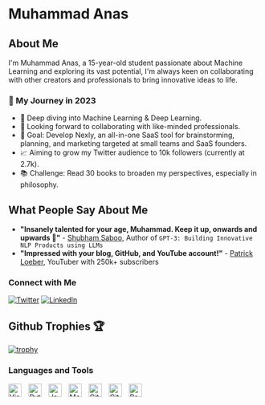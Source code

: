 # Muhammad Anas

## About Me
I'm Muhammad Anas, a 15-year-old student passionate about Machine Learning and exploring its vast potential, I'm always keen on collaborating with other creators and professionals to bring innovative ideas to life.

### 🌟 My Journey in 2023
- 🌱 Deep diving into Machine Learning & Deep Learning.
- 🤝 Looking forward to collaborating with like-minded professionals.
- 🚀 Goal: Develop Nexly, an all-in-one SaaS tool for brainstorming, planning, and marketing targeted at small teams and SaaS founders.
- 📈 Aiming to grow my Twitter audience to 10k followers (currently at 2.7k).
- 📚 Challenge: Read 30 books to broaden my perspectives, especially in philosophy.

## What People Say About Me
* **"Insanely talented for your age, Muhammad. Keep it up, onwards and upwards 🚀"** - [Shubham Saboo](https://twitter.com/Saboo_Shubham_/status/1571165600428466179), Author of `GPT-3: Building Innovative NLP Products using LLMs`
* **"Impressed with your blog, GitHub, and YouTube account!"** - [Patrick Loeber](https://twitter.com/python_engineer), YouTuber with 250k+ subscribers

### Connect with Me

[![Twitter](https://img.icons8.com/color/48/000000/twitter--v1.png)](https://twitter.com/MuhammadAnas707)
[![LinkedIn](https://img.icons8.com/color/48/000000/linkedin.png)](https://www.linkedin.com/in/muhammadanas0716)


## Github Trophies 🏆

[![trophy](https://github-profile-trophy.vercel.app/?username=muhammadanas0716&margin-w=15&margin-h=15&theme=gruvbox)](https://github.com/ryo-ma/github-profile-trophy)

### Languages and Tools

<img alt="Visual Studio Code" width="26px" src="https://cdn.jsdelivr.net/gh/devicons/devicon/icons/vscode/vscode-original.svg" style="padding-right:10px;" />
<img alt="Python" width="26px" src="https://cdn.jsdelivr.net/gh/devicons/devicon/icons/python/python-original.svg" style="padding-right:10px;" />
<img alt="JavaScript" width="26px" src="https://cdn.jsdelivr.net/gh/devicons/devicon/icons/javascript/javascript-original.svg" style="padding-right:10px;" />
<img alt="MongoDB" width="26px" src="https://cdn.jsdelivr.net/gh/devicons/devicon/icons/mongodb/mongodb-original.svg" style="padding-right:10px;" />
<img alt="Git" width="26px" src="https://cdn.jsdelivr.net/gh/devicons/devicon/icons/git/git-original.svg" style="padding-right:10px;" />
<img alt="GitHub" width="26px" src="https://user-images.githubusercontent.com/3369400/139447912-e0f43f33-6d9f-45f8-be46-2df5bbc91289.png" style="padding-right:10px;" />
<img alt="Bash" width="26px" src="https://cdn.jsdelivr.net/gh/devicons/devicon/icons/bash/bash-original.svg" />
